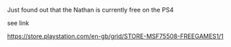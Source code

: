 Just found out that the Nathan is currently free on the PS4

see link

https://store.playstation.com/en-gb/grid/STORE-MSF75508-FREEGAMES1/1